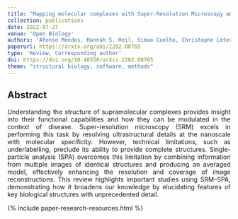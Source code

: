 ```yaml
---
title: "Mapping molecular complexes with Super-Resolution Microscopy and Single-Particle Analysis"
collection: publications
date: 2022-07-27
venue: 'Open Biology'
authors: 'Afonso Mendes, Hannah S. Heil, Simao Coelho, Christophe Leterrier, Ricardo Henriques'
paperurl: https://arxiv.org/abs/2202.08765
type: 'Review, Corresponding author'
doi: https://doi.org/10.48550/arXiv.2202.08765
theme: "structural biology, software, methods"
---
```


<h2> Abstract </h2>
<p align= "justify">
Understanding the structure of supramolecular complexes provides insight into their functional capabilities and how they can be modulated in the context of disease. Super-resolution microscopy (SRM) excels in performing this task by resolving ultrastructural details at the nanoscale with molecular specificity. However, technical limitations, such as underlabelling, preclude its ability to provide complete structures. Single-particle analysis (SPA) overcomes this limitation by combining information from multiple images of identical structures and producing an averaged model, effectively enhancing the resolution and coverage of image reconstructions. This review highlights important studies using SRM–SPA, demonstrating how it broadens our knowledge by elucidating features of key biological structures with unprecedented detail.

{% include paper-research-resources.html %}
